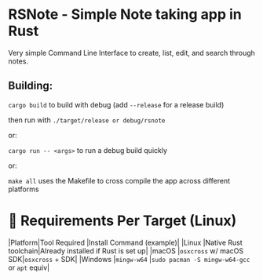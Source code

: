 # RSNote - Simple Note taking app in Rust

Very simple Command Line Interface to create, list, edit, and search through notes.

## Building:

`cargo build` to build with debug (add `--release` for a release build)

then run with `./target/release or debug/rsnote`

or:

`cargo run -- <args>` to run a debug build quickly

or:

`make all` uses the Makefile to cross compile the app across different platforms

# 🔧 Requirements Per Target (Linux)
|Platform|Tool Required        |Install Command (example)|
|Linux   |Native Rust toolchain|Already installed if Rust is set up|
|macOS	 |`osxcross` w/ macOS SDK|`osxcross` + SDK|
|Windows |`mingw-w64`            |`sudo pacman -S mingw-w64-gcc` or `apt` equiv|
